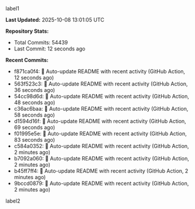 
label1 
<!-- ACTIVITY_START -->
**Last Updated:** 2025-10-08 13:01:05 UTC

**Repository Stats:**
- Total Commits: 54439
- Last Commit: 12 seconds ago

**Recent Commits:**
- f871ca0f4: 🤖 Auto-update README with recent activity (GitHub Action, 12 seconds ago)
- 563f523c3: 🤖 Auto-update README with recent activity (GitHub Action, 36 seconds ago)
- 54cc98d6d: 🤖 Auto-update README with recent activity (GitHub Action, 48 seconds ago)
- c36ac6baa: 🤖 Auto-update README with recent activity (GitHub Action, 58 seconds ago)
- d1594d16f: 🤖 Auto-update README with recent activity (GitHub Action, 69 seconds ago)
- f01995e5e: 🤖 Auto-update README with recent activity (GitHub Action, 83 seconds ago)
- c584a0352: 🤖 Auto-update README with recent activity (GitHub Action, 2 minutes ago)
- b7092a060: 🤖 Auto-update README with recent activity (GitHub Action, 2 minutes ago)
- b45ff7ff4: 🤖 Auto-update README with recent activity (GitHub Action, 2 minutes ago)
- 9bccd0879: 🤖 Auto-update README with recent activity (GitHub Action, 2 minutes ago)
<!-- ACTIVITY_END -->

label2

